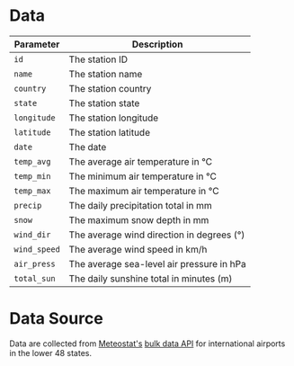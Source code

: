 # Data

| Parameter      | Description                               |
|----------------|-------------------------------------------|
| `id`           | The station ID                            |
| `name`         | The station name                          |
| `country`      | The station country                       |
| `state`        | The station state                         |
| `longitude`    | The station longitude                     |
| `latitude`     | The station latitude                      |
| `date`         | The date                                  |
| `temp_avg`     | The average air temperature in °C         |
| `temp_min`     | The minimum air temperature in °C         |
| `temp_max`     | The maximum air temperature in °C         |
| `precip`       | The daily precipitation total in mm       |
| `snow`         | The maximum snow depth in mm              |
| `wind_dir`     | The average wind direction in degrees (°) |
| `wind_speed`   | The average wind speed in km/h            |
| `air_press`    | The average sea-level air pressure in hPa |
| `total_sun`    | The daily sunshine total in minutes (m)   |

# Data Source

Data are collected from [Meteostat's](https://www.meteostat.net/) [bulk data API](https://dev.meteostat.net/bulk/) for international airports in the lower 48 states.